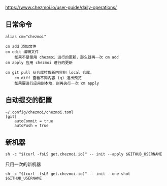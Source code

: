 
https://www.chezmoi.io/user-guide/daily-operations/

## 日常命令

```
alias cm="chezmoi"

cm add 添加文件
cm edit 编辑文件
    如果不是使用 chezmoi 进行的更新，那么就再一次 cm add 
cm apply 应用 chezmoi 进行的更新

cm git pull 从仓库拉取新内容到 local 仓库，
    cm diff 查看不同内容 (q) 退出预览
    如果要进行应用到本地，则再执行一次 cm apply
```


## 自动提交的配置

```
~/.config/chezmoi/chezmoi.toml
[git]
    autoCommit = true
    autoPush = true
```

## 新机器

```
sh -c "$(curl -fsLS get.chezmoi.io)" -- init --apply $GITHUB_USERNAME
```

只用一次的新机器

```
sh -c "$(curl -fsLS get.chezmoi.io)" -- init --one-shot $GITHUB_USERNAME
```
